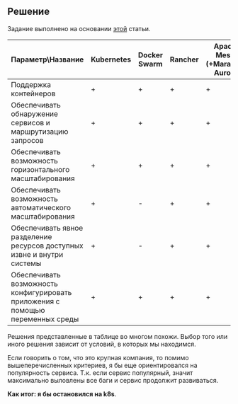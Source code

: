 ## Решение
Задание выполнено на основании [этой](https://mcs.mail.ru/blog/sravnenie-kubernetes-s-drugimi-resheniyami) статьи.

| Параметр\Название | Kubernetes | Docker Swarm | Rancher | Apache Mesos (+Marathon, Aurora) |
|---|---|---|---|---|
| Поддержка контейнеров | + | + | + | + |
| Обеспечивать обнаружение сервисов и маршрутизацию запросов | + | + | + | + |
| Обеспечивать возможность горизонтального масштабирования | + | + | + | + |
| Обеспечивать возможность автоматического масштабирования | + | - | + | + |
| Обеспечивать явное разделение ресурсов доступных извне и внутри системы | + | - | + | + |
| Обеспечивать возможность конфигурировать приложения с помощью переменных среды | + | + | + | + |

Решения представленные в таблице во многом похожи. Выбор того или иного решения зависит от условий, в которых мы находимся.

Если говорить о том, что это крупная компания, то помимо вышеперечисленных критериев, я бы еще ориентировался на популярность сервиса. Т.к. если сервис популярный, значит максимально выловлены все баги и сервис продолжит развиваться.

**Как итог: я бы остановился на k8s**.
